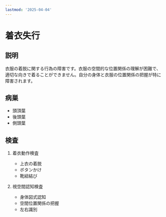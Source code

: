 ```yaml
---
lastmod: '2025-04-04'
---
```


# 着衣失行

## 説明

衣服の着脱に関する行為の障害です。衣服の空間的な位置関係の理解が困難で、適切な向きで着ることができません。自分の身体と衣服の位置関係の把握が特に障害されます。

## 病巣

- 頭頂葉
- 後頭葉
- 側頭葉

## 検査

1. 着衣動作検査

   - 上衣の着脱
   - ボタンかけ
   - 靴紐結び

2. 視空間認知検査
   - 身体図式認知
   - 空間位置関係の把握
   - 左右識別
